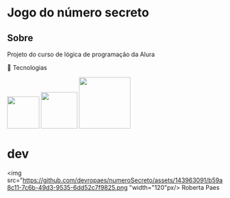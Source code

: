 <h1>Jogo do número secreto </h1>

<h2>Sobre</h2>
<a>Projeto do curso de lógica de programação da Alura</a>

🚀 Tecnologias
<div>
  <img src="https://github.com/devropaes/numeroSecreto/assets/143963091/4bb388da-12e4-483b-8117-e0c9ec6e4461.png" width="75"px/>
  <img src="https://github.com/devropaes/numeroSecreto/assets/143963091/31da45d2-84c2-4909-ac58-9ec01044f9f7"width="85"px/>
  <img src="https://github.com/devropaes/numeroSecreto/assets/143963091/87964e74-2724-4375-aa4a-1ce3e7d96d35"width="120"px/>
    
</div>

# dev
<img src="https://github.com/devropaes/numeroSecreto/assets/143963091/b59a8c11-7c6b-49d3-9535-6dd52c7f9825.png "width="120"px/>
Roberta Paes
  
</div>
